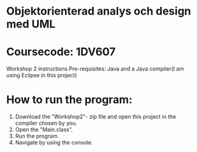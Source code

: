 # Objektorienterad analys och design med UML
# Coursecode: 1DV607
Workshop 2 instructions
Pre-requisites: 
Java and a Java compiler(I am using Eclipse in this project)
# How to run the program:
1. Download the "Workshop2"- zip file and open this project in the compiler chosen by you.
2. Open the "Main.class".
3. Run the program.
4. Navigate by using the console.




